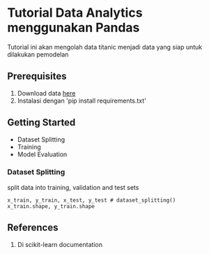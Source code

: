 # Tutorial Data Analytics menggunakan Pandas

Tutorial ini akan mengolah data titanic menjadi data yang siap untuk dilakukan pemodelan

## Prerequisites

1. Download data [here](https://www.kaggle.com/datasets/emrullahdemirhan/titaniccsv)
2. Instalasi dengan 'pip install requirements.txt'

## Getting Started

- Dataset Splitting
- Training
- Model Evaluation

### Dataset Splitting
split data into training, validation and test sets
```code
x_train, y_train, x_test, y_test # dataset_splitting()
x_train.shape, y_train.shape
```

## References
1. Di scikit-learn documentation